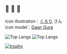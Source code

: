 ## 🔱 🔱 🔱
icon illustration：[くろり](https://twitter.com/kurori_ii?s=20&t=D0IjfGLyyhBdY3rVd1HNYQ) さん  
icon model：[Gawr Gura](https://hololive.hololivepro.com/talents/gawr-gura/)
<p align="left"> 
  <img alt="Top Langs" src="https://github-readme-stats.vercel.app/api/top-langs/?username=ksk-14&theme=radical" />
  <img alt="Top Langs" src="https://github-readme-stats.vercel.app/api?username=ksk-14&theme=radical&show_icons=true" />
</p>


[![trophy](https://github-profile-trophy.vercel.app/?username=ksk-14&theme=radical&column=6
)](https://github.com/ryo-ma/github-profile-trophy)
